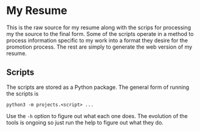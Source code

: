 # My Resume

This is the raw source for my resume along with the scrips for
processing my the source to the final form.  Some of the scripts operate
in a method to process information specific to my work into a format
they desire for the promotion process.  The rest are simply to generate
the web version of my resume.

## Scripts

The scripts are stored as a Python package.  The general form of running
the scripts is

    python3 -m projects.<script> ...

Use the `-h` option to figure out what each one does.  The evolution of
the tools is ongoing so just run the help to figure out what they do.

